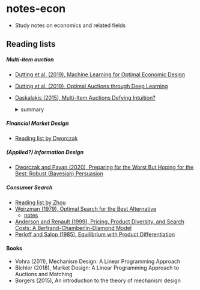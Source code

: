 # notes-econ

- Study notes on economics and related fields


## Reading lists


##### Multi-item auction
* [Dutting et al. (2019), Machine Learning for Optimal Economic Design](https://link.springer.com/chapter/10.1007/978-3-030-18050-8_70)
* [Dutting et al. (2019), Optimal Auctions through Deep Learning](http://proceedings.mlr.press/v97/duetting19a/duetting19a.pdf)
* [Daskalakis (2015), Multi-Item Auctions Defying Intuition?](https://dl.acm.org/doi/10.1145/2845926.2845928)
  <details>
  <summary>summary</summary>
  <div>

  + Survey on the theory of multi-item auction, covering technical details.
  + Analitycal approach: The *duality-based* framework targets closed-form characterization of optimal mechanisms for **one** bidder.
    - closely related to [optimal trasportation](http://tam5917.hatenablog.com/entry/2018/01/19/213040)
  + Algorithmic approach: The *reduced form* approach (working on the projection of the mechanism) can compute optimal mechanisms even for multiple bidder case.
  + Open problems:
    - Extension of the duality-based framework to multiple bidder cases
    - Sensitivity of the results on the details of the bidder type distributions

  </div>
  </details>


##### Financial Market Design
* [Reading list by Dworczak](./document/fmd_syllabus.pdf)


##### (Applied?) Information Design
* [Dworczak and Pavan (2020), Preparing for the Worst But Hoping for the Best: Robust (Bayesian) Persuasion](http://faculty.wcas.northwestern.edu/~apa522/Robust%20Persuasion.pdf)


##### Consumer Search
* [Reading list by Zhou](./document/zhou_syllabus.pdf)
* [Weirzman (1979), Optimal Search for the Best Alternative](https://scholar.harvard.edu/files/weitzman/files/optimalsearchbestalternative.pdf)
  - [notes](https://drive.google.com/open?id=1AKFaf6Vi0FnxijfIdXYkVn89LzfQZaj0)
* [Anderson and Renault (1999), Pricing, Product Diversity, and Search Costs: A Bertrand-Chamberlin-Diamond Model](http://doi.wiley.com/10.2307/2556072)
* [Perloff and Salop (1985), Equilibrium with Product Differentiation](https://academic.oup.com/restud/article-lookup/doi/10.2307/2297473)


#### Books
* Vohra (2011), Mechanism Design: A Linear Programming Approach
* Bichler (2018), Market Design: A Linear Programming Approach to Auctions and Matching
* Borgers (2015), An introduction to the theory of mechanism design
